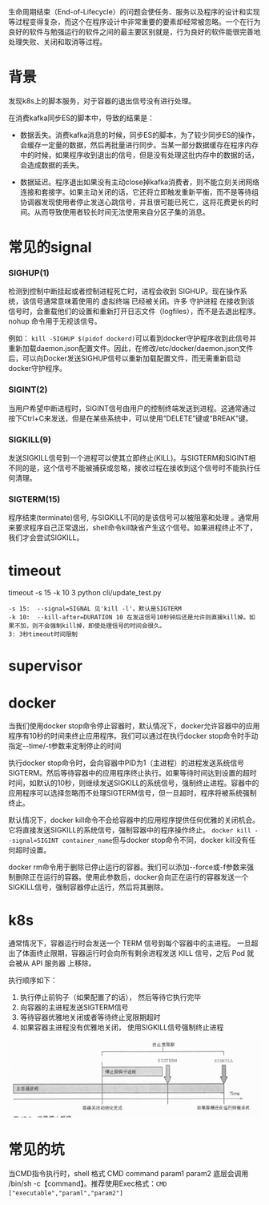 生命周期结束（End-of-Lifecycle）的问题会使任务、服务以及程序的设计和实现等过程变得复杂，而这个在程序设计中非常重要的要素却经常被忽略。一个在行为良好的软件与勉强运行的软件之间的最主要区别就是，行为良好的软件能很完善地处理失败、关闭和取消等过程。

# 背景

发现k8s上的脚本服务，对于容器的退出信号没有进行处理。

在消费kafka同步ES的脚本中，导致的结果是：

- 数据丢失。消费kafka消息的时候，同步ES的脚本，为了较少同步ES的操作，会缓存一定量的数据，然后再批量进行同步。当某一部分数据缓存在程序内存中的时候，如果程序收到退出的信号，但是没有处理这批内存中的数据的话，会造成数据的丢失。

- 数据延迟。程序退出如果没有主动close掉kafka消费者，则不能立刻关闭网络连接和套接字。如果主动关闭的话，它还将立即触发重新平衡，而不是等待组协调器发现使用者停止发送心跳信号，并且很可能已死亡，这将花费更长的时间。从而导致使用者较长时间无法使用来自分区子集的消息。


# 常见的signal

### SIGHUP(1)
检测到控制中断挂起或者控制进程死亡时，进程会收到 SIGHUP。现在操作系统，该信号通常意味着使用的 虚拟终端 已经被关闭。许多 守护进程 在接收到该信号时，会重载他们的设置和重新打开日志文件（logfiles），而不是去退出程序。nohup 命令用于无视该信号。

例如： `kill -SIGHUP $(pidof dockerd)`可以看到docker守护程序收到此信号并重新加载daemon.json配置文件。因此，在修改/etc/docker/daemon.json文件后，可以向Docker发送SIGHUP信号以重新加载配置文件，而无需重新启动docker守护程序。

### SIGINT(2)
当用户希望中断进程时，SIGINT信号由用户的控制终端发送到进程。这通常通过按下Ctrl+C来发送，但是在某些系统中，可以使用“DELETE”键或“BREAK”键。

### SIGKILL(9)
发送SIGKILL信号到一个进程可以使其立即终止(KILL)。与SIGTERM和SIGINT相不同的是，这个信号不能被捕获或忽略，接收过程在接收到这个信号时不能执行任何清理。

### SIGTERM(15)
程序结束(terminate)信号, 与SIGKILL不同的是该信号可以被阻塞和处理 。通常用来要求程序自己正常退出，shell命令kill缺省产生这个信号。如果进程终止不了，我们才会尝试SIGKILL。


# timeout

timeout -s 15 -k 10 3 python cli/update_test.py

```shell script
-s 15:  --signal=SIGNAL 见'kill -l'。默认是SIGTERM
-k 10:  --kill-after=DURATION 10 在发送信号10秒钟后还是允许则直接kill掉。如果不加，则不会强制kill掉，即使处理信号的时间会很久。
3: 3秒timeout时间限制
```

# supervisor

# docker

当我们使用docker stop命令停止容器时，默认情况下，docker允许容器中的应用程序有10秒的时间来终止应用程序。我们可以通过在执行docker stop命令时手动指定--time/-t参数来定制停止的时间

执行docker stop命令时，会向容器中PID为1（主进程）的进程发送系统信号SIGTERM。然后等待容器中的应用程序终止执行。如果等待时间达到设置的超时时间，如默认的10秒，则继续发送SIGKILL的系统信号，强制终止进程。容器中的应用程序可以选择忽略而不处理SIGTERM信号，但一旦超时，程序将被系统强制终止。

默认情况下，docker kill命令不会给容器中的应用程序提供任何优雅的关闭机会。它将直接发送SIGKILL的系统信号，强制容器中的程序操作终止。
`docker kill --signal=SIGINT container_name`但与docker stop命令不同，docker kill没有任何超时设置。

docker rm命令用于删除已停止运行的容器。我们可以添加--force或-f参数来强制删除正在运行的容器。使用此参数后，docker会向正在运行的容器发送一个SIGKILL信号，强制容器停止运行，然后将其删除。


# k8s

通常情况下，容器运行时会发送一个 TERM 信号到每个容器中的主进程。 一旦超出了体面终止限期，容器运行时会向所有剩余进程发送 KILL 信号，之后 Pod 就会被从 API 服务器 上移除。

执行顺序如下：
1. 执行停止前钩子（如果配置了的话）， 然后等待它执行完毕
2. 向容器的主进程发送SIGTERM信号
3. 等待容器优雅地关闭或者等待终止宽限期超时
4. 如果容器主进程没有优雅地关闭， 使用SIGKILL信号强制终止进程

![](.优雅退出_images/613d0c3a.png)


# 常见的坑

当CMD指令执行时，shell 格式 CMD command param1 param2 底层会调用 /bin/sh -c【command】。推荐使用Exec格式：`CMD ["executable","paraml","param2"]`



